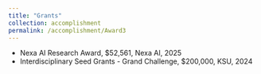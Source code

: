 ```yaml
---
title: "Grants"
collection: accomplishment
permalink: /accomplishment/Award3
---
```


- Nexa AI Research Award, $52,561, Nexa AI, 2025
- Interdisciplinary Seed Grants - Grand Challenge, $200,000, KSU, 2024

